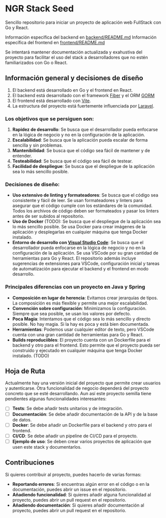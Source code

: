 # NGR Stack Seed

Sencillo repositorio para iniciar un proyecto de aplicación web FullStack con Go y React.

Información específica del backend en [backend/README.md](./back/README.md)
Información específica del frontend en [frontend/README.md](./front/README.md)

Se intentará mantener documentación actualizada y exahustiva del proyecto para facilitar el uso del stack a desarrolladores que no estén familiarizados con Go o React.

## Información general y decisiones de diseño

1. El backend está desarrollado en Go y el frontend en React.
2. El backend está desarrollado con el framework [Fiber](https://gofiber.io/) y el ORM [GORM](https://gorm.io/)
3. El frontend está desarrollado con [Vite](https://vitejs.dev/).
4. La estructura del proyecto está fuertemente influenciada por [Laravel](https://laravel.com/).

### Los objetivos que se persiguen son:

1. **Rapidez de desarrollo**: Se busca que el desarrollador pueda enfocarse en la lógica de negocio y no en la configuración de la aplicación.
2. **Escalabilidad**: Se busca que la aplicación pueda escalar de forma sencilla y sin problemas.
3. **Mantenibilidad**: Se busca que el código sea fácil de mantener y de entender.
4. **Testeabilidad**: Se busca que el código sea fácil de testear.
5. **Facilidad de despliegue**: Se busca que el despliegue de la aplicación sea lo más sencillo posible.

### Decisiones de diseño:

- **Uso extensivo de linting y formateadores**: Se busca que el código sea consistente y fácil de leer. Se usan formateadores y linters para asegurar que el código cumple con los estándares de la comunidad. Todos los archivos de código deben ser formateados y pasar los linters antes de ser subidos al repositorio.
- **Uso de Docker** (TODO): Se busca que el despliegue de la aplicación sea lo más sencillo posible. Se usa Docker para crear imágenes de la aplicación y desplegarlas en cualquier máquina que tenga Docker instalado.
- **Entorno de desarrollo con [Visual Studio Code](https://code.visualstudio.com/)**: Se busca que el desarrollador pueda enfocarse en la lógica de negocio y no en la configuración de la aplicación. Se usa VSCode por su gran cantidad de herramientas para Go y React. El repositorio además incluye sugerencias de extensiones para VSCode, configuración inicial y tareas de automatización para ejecutar el backend y el frontend en modo desarrollo.

### Principales diferencias con un proyecto en Java y Spring

- **Composición en lugar de herencia**: Evitamos crear jerarquías de tipos. La composición es más flexible y permite una mejor escalabilidad.
- **Convención sobre configuración**: Minimizamos la configuración. Siempre que sea posible, se usan los valores por defecto.
- **Poca Magia**: Intentamos que el código sea lo más sencillo y directo posible. No hay magia. Si la hay es poca y está bien documentada.
- **Herramientas**: Podemos usar cualquier editor de texto, pero VSCode cuenta con una gran cantidad de herramientas para Go y React.
- **Builds reproduciibles**: El proyecto cuenta con un Dockerfile para el backend y otro para el frontend. Esto permite que el proyecto pueda ser construido y ejecutado en cualquier máquina que tenga Docker instalado. (TODO)

## Hoja de Ruta

Actualmente hay una versión inicial del proyecto que permite crear usuarios y autenticarse. Otra funcionalidad de negocio dependerá del proyecto concreto que se esté desarrollando.
Aun así este proyecto semilla tiene pendientes algunas funcionalidades interesantes:

- [ ] **Tests**: Se debe añadir tests unitarios y de integración.
- [ ] **Documentación**: Se debe añadir documentación de la API y de la base de datos.
- [ ] **Docker**: Se debe añadir un Dockerfile para el backend y otro para el frontend.
- [ ] **CI/CD**: Se debe añadir un pipeline de CI/CD para el proyecto.
- [ ] **Ejemplo de uso**: Se deben crear varios proyectos de aplicación que usen este stack y documentarlos.

## Contribuciones

Si quieres contribuir al proyecto, puedes hacerlo de varias formas:

- **Reportando errores**: Si encuentras algún error en el código o en la documentación, puedes abrir un issue en el repositorio.
- **Añadiendo funcionalidad**: Si quieres añadir alguna funcionalidad al proyecto, puedes abrir un pull request en el repositorio.
- **Añadiendo documentación**: Si quieres añadir documentación al proyecto, puedes abrir un pull request en el repositorio.
